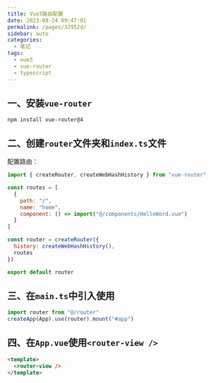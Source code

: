 ```yaml
---
title: Vue3路由配置
date: 2023-08-24 09:47:01
permalink: /pages/32952d/
sidebar: auto
categories:
  - 笔记
tags:
  - vue3
  - vue-router
  - typescript
---
```


## 一、安装`vue-router`

```
npm install vue-router@4
```

## 二、创建`router`文件夹和`index.ts`文件

配置路由：

```js
import { createRouter, createWebHashHistory } from "vue-router"

const routes = [
  {
    path: "/",
    name: "home",
    component: () => import("@/components/HelloWord.vue")
  }
]

const router = createRouter({
  history: createWebHashHistory(),
  routes
})

export default router
```

## 三、在`main.ts`中引入使用

```js
import router from "@/router"
createApp(App).use(router).mount("#app")
```

## 四、在`App.vue`使用`<router-view />`

```html
<template>
  <router-view />
</template>
```
